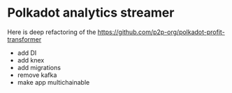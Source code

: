 # Polkadot analytics streamer

Here is deep refactoring of the https://github.com/p2p-org/polkadot-profit-transformer

- add DI
- add knex
- add migrations
- remove kafka
- make app multichainable
